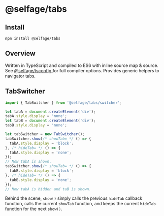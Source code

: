 # @selfage/tabs

## Install

`npm install @selfage/tabs`

## Overview

Written in TypeScript and compiled to ES6 with inline source map & source. See [@selfage/tsconfig ](https://www.npmjs.com/package/@selfage/tsconfig) for full compiler options. Provides generic helpers to navigator tabs.

## TabSwitcher

```TypeScript
import { TabSwitcher } from '@selfage/tabs/switcher';

let tabA = document.createElement('div');
tabA.style.display = 'none';
let tabB = document.createElement('div');
tabB.style.display = 'none';

let tabSwitcher = new TabSwitcher();
tabSwitcher.show(/* showTab= */ () => {
  tabA.style.display = 'block';
}, /* hideTab= */ () => {
  tabA.style.display = 'none';
});
// Now tabA is shown.
tabSwitcher.show(/* showTab= */ () => {
  tabB.style.display = 'block';
}, /* hideTab= */ () => {
  tabB.style.display = 'none';
});
// Now tabA is hidden and taB is shown.
```

Behind the scene, `show()` simply calls the previous `hideTab` callback function, calls the current `showTab` function, and keeps the current `hideTab` function for the next `show()`.
